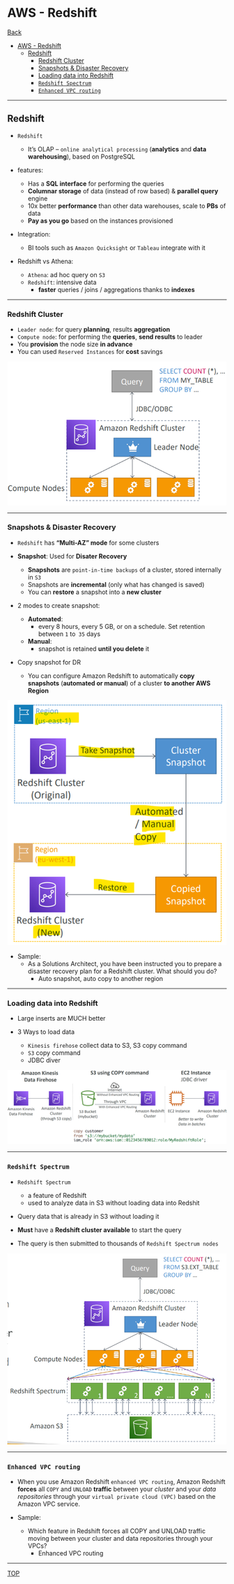 # AWS - Redshift

[Back](../../index.md)

- [AWS - Redshift](#aws---redshift)
  - [Redshift](#redshift)
    - [Redshift Cluster](#redshift-cluster)
    - [Snapshots \& Disaster Recovery](#snapshots--disaster-recovery)
    - [Loading data into Redshift](#loading-data-into-redshift)
    - [`Redshift Spectrum`](#redshift-spectrum)
    - [`Enhanced VPC routing`](#enhanced-vpc-routing)

---

## Redshift

- `Redshift`

  - It’s OLAP – `online analytical processing` (**analytics** and **data warehousing**), based on PostgreSQL

- features:

  - Has a **SQL interface** for performing the queries
  - **Columnar storage** of data (instead of row based) & **parallel query** engine
  - 10x better **performance** than other data warehouses, scale to **PBs** of data
  - **Pay as you go** based on the instances provisioned

- Integration:

  - BI tools such as `Amazon Quicksight` or `Tableau` integrate with it

- Redshift vs Athena:
  - `Athena`: ad hoc query on `S3`
  - `Redshift`: intensive data
    - **faster** queries / joins / aggregations thanks to **indexes**

---

### Redshift Cluster

- `Leader node`: for query **planning**, results **aggregation**
- `Compute node`: for performing the **queries**, **send results** to leader
- You **provision** the node size **in advance**
- You can used `Reserved Instances` for **cost** savings

![redshift_cluster_diagram](./pic/redshift_cluster_diagram.png)

---

### Snapshots & Disaster Recovery

- `Redshift` has **“Multi-AZ” mode** for some clusters

- **Snapshot**: Used for **Disater Recovery**

  - **Snapshots** are `point-in-time backups` of a cluster, stored internally in `S3`
  - Snapshots are **incremental** (only what has changed is saved)
  - You can **restore** a snapshot into a **new cluster**

- 2 modes to create snapshot:

  - **Automated**:
    - every 8 hours, every 5 GB, or on a schedule. Set retention between `1` to` 35` days
  - **Manual**:
    - snapshot is retained **until you delete** it

- Copy snapshot for DR
  - You can configure Amazon Redshift to automatically **copy snapshots** (**automated or manual**) of a cluster **to another AWS Region**

![redshift_multi_az_diagram](./pic/redshift_multi_az_diagram.png)

- Sample:
  - As a Solutions Architect, you have been instructed you to prepare a disaster recovery plan for a Redshift cluster. What should you do?
    - Auto snapshot, auto copy to another region

---

### Loading data into Redshift

- Large inserts are MUCH better

- 3 Ways to load data
  - `Kinesis firehose` collect data to S3, S3 copy command
  - `S3` copy command
  - JDBC diver

![redshift_loading_data_diagram](./pic/redshift_loading_data_diagram.png)

---

### `Redshift Spectrum`

- `Redshift Spectrum`

  - a feature of Redshift
  - used to analyze data in S3 without loading data into Redshit

- Query data that is already in S3 without loading it
- **Must** have a **Redshift cluster available** to start the query
- The query is then submitted to thousands of `Redshift Spectrum nodes`

![redshift_spectrum_diagram.png](./pic/redshift_spectrum_diagram.png)

---

### `Enhanced VPC routing`

- When you use Amazon Redshift `enhanced VPC routing`, Amazon Redshift **forces** all `COPY` and `UNLOAD` **traffic** between your _cluster_ and your _data repositories_ through your `virtual private cloud (VPC)` based on the Amazon VPC service.

- Sample:
  - Which feature in Redshift forces all COPY and UNLOAD traffic moving between your cluster and data repositories through your VPCs?
    - Enhanced VPC routing

---

[TOP](#aws---redshift)

